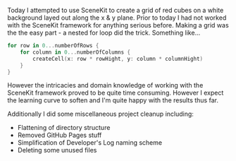 Today I attempted to use SceneKit to create a grid of red cubes on a white background layed out along the x & y plane. Prior to today I had not worked with the SceneKit framework for anything serious before. Making a grid was the the easy part - a nested for loop did the trick. Something like...

```swift
for row in 0...numberOfRows {
    for column in 0...numberOfColumns {
        createCell(x: row * rowHight, y: column * columnHight)
    }
}
```
However the intricacies and domain knowledge of working with the SceneKit framework proved to be quite time consuming. However I expect the learning curve to soften and I'm quite happy with the results thus far.

Additionally I did some miscellaneous project cleanup including:
- Flattening of directory structure
- Removed GitHub Pages stuff
- Simplification of Developer's Log naming scheme
- Deleting some unused files
